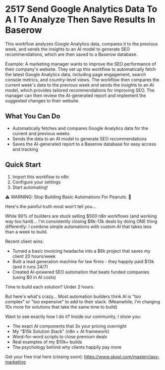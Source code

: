 # 2517 Send Google Analytics Data To A I To Analyze Then Save Results In Baserow

This workflow analyzes Google Analytics data, compares it to the previous week, and sends the insights to an AI model to generate SEO recommendations, which are then saved to a Baserow database.

Example: A marketing manager wants to improve the SEO performance of their company's website. They set up this workflow to automatically fetch the latest Google Analytics data, including page engagement, search console metrics, and country-level views. The workflow then compares the current week's data to the previous week and sends the insights to an AI model, which provides tailored recommendations for improving SEO. The manager can then review the AI-generated report and implement the suggested changes to their website.

## What You Can Do
- Automatically fetches and compares Google Analytics data for the current and previous weeks
- Sends the data to an AI model to generate SEO recommendations
- Saves the AI-generated report to a Baserow database for easy access and tracking

## Quick Start
1. Import this workflow to n8n
2. Configure your settings
3. Start automating!

⚠️ WARNING: Stop Building Basic Automations For Peanuts. 🚫

Here's the painful truth most won't tell you...

While 90% of builders are stuck selling $500 n8n workflows (and working way too hard)...
I'm consistently closing $6k-13k deals by doing ONE thing differently:
I combine simple automations with custom AI that takes less than a week to build.

Recent client wins:
* Turned a basic invoicing headache into a $6k project that saves my client 20 hours/week
* Built a lead generation machine for law firms - they happily paid $13k (and it runs 24/7)
* Created AI-powered SEO automation that beats funded companies (using $0 in AI costs)

Time to build each solution? Under 2 hours.

But here's what's crazy...
Most automation builders think AI is "too complex" or "too expensive" to add to their stack.
(Meanwhile, I'm charging 10x more for solutions that take the same time to build)

Want to see exactly how I do it?
Inside our community, I show you:
* The exact AI components that 3x your pricing overnight
* My "$15k Solution Stack" (n8n + AI framework)
* Word-for-word scripts to close premium deals
* Real examples of my $10k+ builds
* The psychology behind why clients happily pay more

Get your free trial here (closing soon): https://www.skool.com/masterclass-marketing
